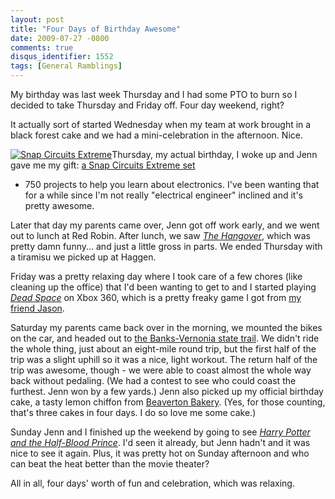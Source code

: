 ```yaml
---
layout: post
title: "Four Days of Birthday Awesome"
date: 2009-07-27 -0800
comments: true
disqus_identifier: 1552
tags: [General Ramblings]
---
```

My birthday was last week Thursday and I had some PTO to burn so I
decided to take Thursday and Friday off. Four day weekend, right?

It actually sort of started Wednesday when my team at work brought in a
black forest cake and we had a mini-celebration in the afternoon. Nice.

[![Snap Circuits
Extreme](http://ecx.images-amazon.com/images/I/81bm2uqf%2B4L._SL500_AA200_.jpg)](http://www.amazon.com/gp/product/B0002AHQWS?ie=UTF8&tag=mhsvortex&linkCode=as2&camp=1789&creative=9325&creativeASIN=B0002AHQWS)Thursday,
my actual birthday, I woke up and Jenn gave me my gift: [a Snap Circuits
Extreme
set](http://www.amazon.com/gp/product/B0002AHQWS?ie=UTF8&tag=mhsvortex&linkCode=as2&camp=1789&creative=9325&creativeASIN=B0002AHQWS)
- 750 projects to help you learn about electronics. I've been wanting
that for a while since I'm not really "electrical engineer" inclined and
it's pretty awesome.

Later that day my parents came over, Jenn got off work early, and we
went out to lunch at Red Robin. After lunch, we saw *[The
Hangover](http://www.imdb.com/title/tt1119646/)*, which was pretty damn
funny... and just a little gross in parts. We ended Thursday with a
tiramisu we picked up at Haggen.

Friday was a pretty relaxing day where I took care of a few chores (like
cleaning up the office) that I'd been wanting to get to and I started
playing *[Dead
Space](http://www.amazon.com/gp/product/B000X1PE16?ie=UTF8&tag=mhsvortex&linkCode=as2&camp=1789&creative=9325&creativeASIN=B000X1PE16)*
on Xbox 360, which is a pretty freaky game I got from [my friend
Jason](http://www.behnkestudio.com/).

Saturday my parents came back over in the morning, we mounted the bikes
on the car, and headed out to [the Banks-Vernonia state
trail](http://www.oregonstateparks.org/park_145.php). We didn't ride the
whole thing, just about an eight-mile round trip, but the first half of
the trip was a slight uphill so it was a nice, light workout. The return
half of the trip was awesome, though - we were able to coast almost the
whole way back without pedaling. (We had a contest to see who could
coast the furthest. Jenn won by a few yards.) Jenn also picked up my
official birthday cake, a tasty lemon chiffon from [Beaverton
Bakery](http://www.beavertonbakery.com/). (Yes, for those counting,
that's three cakes in four days. I do so love me some cake.)

Sunday Jenn and I finished up the weekend by going to see *[Harry Potter
and the Half-Blood Prince](http://www.imdb.com/title/tt0417741/)*. I'd
seen it already, but Jenn hadn't and it was nice to see it again. Plus,
it was pretty hot on Sunday afternoon and who can beat the heat better
than the movie theater?

All in all, four days' worth of fun and celebration, which was relaxing.

